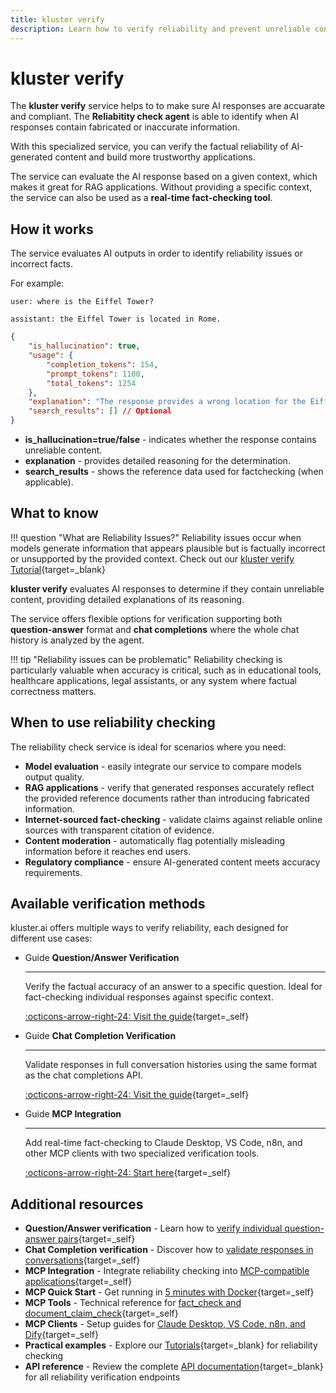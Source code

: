 ```yaml
---
title: kluster verify
description: Learn how to verify reliability and prevent unreliable content in your applications using kluster.ai's specialized kluster verify.
---
```


# kluster verify

The **kluster verify** service helps to to make sure AI responses are accuarate and compliant. The **Reliabitity check agent**  is able to identify when AI responses contain fabricated or inaccurate information.

With this specialized service, you can verify the factual reliability of AI-generated content and build more trustworthy applications.

The service can evaluate the AI response based on a given context, which makes it great for RAG applications. Without providing a specific context, the service can also be used as a **real-time fact-checking tool**.

## How it works
    
The service evaluates AI outputs in order to identify reliability issues or incorrect facts.

For example:
   
`user: where is the Eiffel Tower?` 

`assistant: the Eiffel Tower is located in Rome.`

```json
{
    "is_hallucination": true,
    "usage": {
        "completion_tokens": 154,
        "prompt_tokens": 1100,
        "total_tokens": 1254
    },
    "explanation": "The response provides a wrong location for the Eiffel Tower.\nThe Eiffel Tower is actually located in Paris, France, which is a well-known fact.\nThe response given is factually incorrect as Rome is the capital of Italy, not the location of the Eiffel Tower.",
    "search_results": [] // Optional
}
```
       
- **is_hallucination=true/false** - indicates whether the response contains unreliable content.
- **explanation** - provides detailed reasoning for the determination.
- **search_results** - shows the reference data used for factchecking (when applicable).

## What to know

!!! question "What are Reliability Issues?"
    Reliability issues occur when models generate information that appears plausible but is factually incorrect or unsupported by the provided context. Check out our [kluster verify Tutorial](/tutorials/klusterai-api/reliability-check){target=_blank}

**kluster verify** evaluates AI responses to determine if they contain unreliable content, providing detailed explanations of its reasoning. 

The service offers flexible options for verification supporting both **question-answer** format and **chat completions** where the whole chat history is analyzed by the agent.

!!! tip "Reliability issues can be problematic"
    Reliability checking is particularly valuable when accuracy is critical, such as in educational tools, healthcare applications, legal assistants, or any system where factual correctness matters.

## When to use reliability checking

The reliability check service is ideal for scenarios where you need:

- **Model evaluation** - easily integrate our service to compare models output quality.
- **RAG applications** - verify that generated responses accurately reflect the provided reference documents rather than introducing fabricated information.
- **Internet-sourced fact-checking** - validate claims against reliable online sources with transparent citation of evidence.
- **Content moderation** - automatically flag potentially misleading information before it reaches end users.
- **Regulatory compliance** - ensure AI-generated content meets accuracy requirements.

## Available verification methods

kluster.ai offers multiple ways to verify reliability, each designed for different use cases:

<div class="grid cards" markdown>

-   <span class="badge guide">Guide</span> __Question/Answer Verification__

    ---

    Verify the factual accuracy of an answer to a specific question. Ideal for fact-checking individual responses against specific context.

    [:octicons-arrow-right-24: Visit the guide](/get-started/verify/reliability/question-answer/){target=_self}

-   <span class="badge guide">Guide</span> __Chat Completion Verification__

    ---

    Validate responses in full conversation histories using the same format as the chat completions API.

    [:octicons-arrow-right-24: Visit the guide](/get-started/verify/reliability/chat-completion/){target=_self}

-   <span class="badge guide">Guide</span> __MCP Integration__

    ---

    Add real-time fact-checking to Claude Desktop, VS Code, n8n, and other MCP clients with two specialized verification tools.

    [:octicons-arrow-right-24: Start here](/get-started/verify/reliability/mcp/){target=_self}

</div>

## Additional resources

- **Question/Answer verification** - Learn how to [verify individual question-answer pairs](/get-started/verify/reliability/question-answer/){target=_self}
- **Chat Completion verification** - Discover how to [validate responses in conversations](/get-started/verify/reliability/chat-completion/){target=_self}
- **MCP Integration** - Integrate reliability checking into [MCP-compatible applications](/get-started/verify/reliability/mcp/){target=_self}
- **MCP Quick Start** - Get running in [5 minutes with Docker](/get-started/verify/reliability/mcp/quick-start/){target=_self}
- **MCP Tools** - Technical reference for [fact_check and document_claim_check](/get-started/verify/reliability/mcp/tools/){target=_self}
- **MCP Clients** - Setup guides for [Claude Desktop, VS Code, n8n, and Dify](/get-started/verify/reliability/mcp/clients/){target=_self}
- **Practical examples** - Explore our [Tutorials](/tutorials/klusterai-api/reliability-check){target=_blank} for reliability checking
- **API reference** - Review the complete [API documentation](/api-reference/reference/){target=_blank} for all reliability verification endpoints

